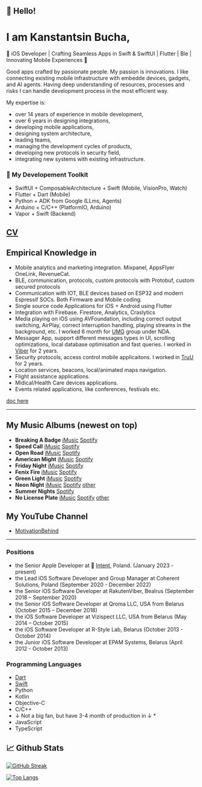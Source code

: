 ## 👋 Hello!
<!-- Add a quick bio about you, use emojis to emphatize concepts -->

# I am Kanstantsin Bucha, 

🚀 iOS Developer | Crafting Seamless Apps in Swift & SwiftUI | Flutter | Ble | Innovating Mobile Experiences 📱

Good apps crafted by passionate people.
My passion is innovations. I like connecting existing mobile infrastructure with embedde devices, gadgets, and AI agents.
Having deep understanding of resources, processes and risks I can handle development process in the most efficient way.

My expertise is:
- over 14 years of experience in mobile development,
- over 6 years in designing integrations,
- developing mobile applications,
- designing system architecture,
- leading teams,
- managing the development cycles of products,
- developing new protocols in security field,
- integrating new systems with existing infrastructure.

### 🔬 My Developement Toolkit 
* SwiftUI + ComposableArchitecture + Swift (Mobile, VisionPro, Watch)
* Flutter + Dart (Mobile)
* Python + ADK from Google (LLms, Agents)
* Arduino + C/C++ (PlatformIO, Arduino)
* Vapor + Swift (Backend)

## [CV](Kanstatsin%20Bucha%20-%20CV.pdf) 

## Empirical Knowledge in

* Mobile analytics and marketing integration. Mixpanel, AppsFlyer OneLink, RevenueCat.
* BLE, communication, protocols, custom protocols with Protobuf, custom secured protocols
* Communication with IOT, BLE devices based on ESP32 and modern Espressif SOCs. Both Firmware and Mobile coding.
* Single source code Applications for iOS + Android using Flutter
* Integration with Firebase. Firestore, Analytics, Craslytics
* Media playing on iOS using AVFoundation, including correct output switching, AirPlay, correct interruption handling, playing streams in the background, etc. I worked 6 month for [UMG](https://www.universalmusic.com/) group under NDA.
* Messager App, support different messages types in UI, scrolling optimizations, local database optimisation and fast queries. I worked in [Viber](https://www.viber.com/en/) for 2 years.
* Security protocols, access control mobile applicaitons. I worked in [TruU](https://truu.ai/) for 2 years.
* Location services, beacons, local/animated maps navigation.
* Flight assistance applications.
* Midical/Health Care devices applications.
* Events related applications, like conferences, festivals etc.
  
[doc here](Kanstantsin%20Bucha%20-%20Expertise.pdf)

----

## My Music Albums (newest on top)

* **Breaking A Badge** [iMusic](https://music.apple.com/pl/album/breaking-a-badge/1751567885) [Spotify](https://open.spotify.com/album/2LghS1Dysp97ANC3PXW3JT?si=QhjmTkiRQtWbAMDFZmIrFw)
* **Speed Call** [iMusic](https://music.apple.com/pl/album/speed-call-ep/1749582774) [Spotify](https://open.spotify.com/album/0rnGL36NdVbRIBwoNX0iVk?si=VL5ImK9wQ1uq7hpPDy_vFQ)
* **Open Road** [iMusic](https://music.apple.com/pl/album/open-road-single/1747509329) [Spotify](https://open.spotify.com/album/7JZG52kyTbZxvyGW13yms7?si=79icUbkDRtaJuBJp1FstLw)
* **American Might** [iMusic](https://music.apple.com/pl/album/american-might-single/1747298722) [Spotify](https://open.spotify.com/album/4H2idJmcGklyWqv28SOT0O?si=HlhNwEtrTpOtMWanItfk5A)
* **Friday Night** [iMusic](https://music.apple.com/pl/album/friday-night-ep/1747308497) [Spotify](https://open.spotify.com/album/2MX1hoHZzdP9o5czs4agDb?si=n21RZ67dRyCVZ1AeorKfRg)
* **Fenix Fire** [iMusic](https://music.apple.com/pl/album/fenix-fire-ep/1746078018) [Spotify](https://open.spotify.com/album/7gGZCkUvmgB50wHvzPFmE4?si=8-Jd6CxHRyWXwYROz6gF9Q)
* **Green Light** [iMusic](https://music.apple.com/pl/album/green-light-single/1745678837) [Spotify](https://open.spotify.com/album/5cxOgBoqLfVByNEyCcm0aR?si=mHBd5KeyTPCrk4iG_ByZSw)
* **Neon Night** [iMusic](https://music.apple.com/pl/album/neon-night-single/1744955200) [Spotify](https://open.spotify.com/album/7yqpG7sPLA2TaT4dNn2ALQ?si=DBruaMK0QiGjM3KQwa0YHQ) [other](https://social.tunecore.com/linkShare?linkid=8Lug-6SR5R3QeyUADrRZqw)
* **Summer Nights** [Spotify](https://open.spotify.com/album/2iI6Gqheexd0zvutFkaAQb?si=OH3DzUcxSzyZjCcFBN6e8w)
* **No License Plate** [iMusic](https://music.apple.com/pl/album/no-licence-plate-single/1730465431) [Spotify](https://open.spotify.com/album/0OR8LxpqCLYz6vORF6clTT?si=n0OJS-ncRKus4zeHpMqJaA) [other](https://social.tunecore.com/linkShare?linkid=Wxu7WeFdasLAv_rTOuyjBw)

## My YouTube Channel
* [MotivationBehind](http://https://www.youtube.com/@motivation-behind)

----



### Positions
* the Senior Apple Developer at 🔴 [Intent](https://withintent.com), Poland. (January 2023 - present)
* the Lead iOS Software Developer and Group Manager at Coherent Solutions, Poland (September 2020 - December 2022)
* the Senior iOS Software Developer at RakutenViber, Bealrus (September 2018 – September 2020)
* the Senior iOS Software Developer at Qroma LLC, USA from Belarus (October 2015 – December 2018)
* the iOS Software Developer at Vizispect LLC, USA from Belarus (May 2014 – October 2015)
* the iOS Software Developer at R-Style Lab, Belarus (October 2013 - October 2014) 
* the Junior iOS Software Developer at EPAM Systems, Belarus (April 2012 - October 2013)


### Programming Languages
  * [Dart](https://dart.dev/)
  * [Swift](https://www.swift.org/)
  * Python
  * Kotlin
  * Objective-C
  * C/C++
  * ↓ Not a big fan, but have 3-4 month of production in ↓ *
  * JavaScript
  * TypeScript
 
## 📈 Github Stats

[![GitHub Streak](http://github-readme-streak-stats.herokuapp.com?user=kanstantsin-bucha&theme=dark&hide_border=true)](https://git.io/streak-stats)

[![Top Langs](https://github-readme-stats.vercel.app/api/top-langs/?username=kanstantsin-bucha&count_private=true&hide=c)](https://github.com/kanstantsin-bucha)
